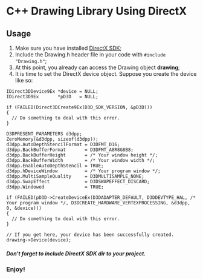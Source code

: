 # C++ Drawing Library Using DirectX
## Usage
1. Make sure you have installed [DirectX SDK](https://www.microsoft.com/en-us/download/details.aspx?id=6812);
2. Include the Drawing.h header file in your code with `#include "Drawing.h"`;
3. At this point, you already can access the Drawing object **drawing**;
4. It is time to set the DirectX device object. Suppose you create the device like so:
```
IDirect3DDevice9Ex *device = NULL;
IDirect3D9Ex       *pD3D   = NULL;

if (FAILED(Direct3DCreate9Ex(D3D_SDK_VERSION, &pD3D)))
{
  // Do something to deal with this error.
}

D3DPRESENT_PARAMETERS d3dpp;
ZeroMemory(&d3dpp, sizeof(d3dpp));
d3dpp.AutoDepthStencilFormat = D3DFMT_D16;
d3dpp.BackBufferFormat       = D3DFMT_A8R8G8B8;
d3dpp.BackBufferHeight       = /* Your window height */;
d3dpp.BackBufferWidth        = /* Your window width */;
d3dpp.EnableAutoDepthStencil = TRUE;
d3dpp.hDeviceWindow          = /* Your program window */;
d3dpp.MultiSampleQuality     = D3DMULTISAMPLE_NONE;
d3dpp.SwapEffect             = D3DSWAPEFFECT_DISCARD;
d3dpp.Windowed               = TRUE;

if (FAILED(pD3D->CreateDeviceEx(D3DADAPTER_DEFAULT, D3DDEVTYPE_HAL, /* Your program window */, D3DCREATE_HARDWARE_VERTEXPROCESSING, &d3dpp, 0, &device)))
{
  // Do something to deal with this error.
}

// If you get here, your device has been successfully created.
drawing->Device(device);
```

##### Don't forget to include DirectX SDK dir to your project.

### Enjoy!
